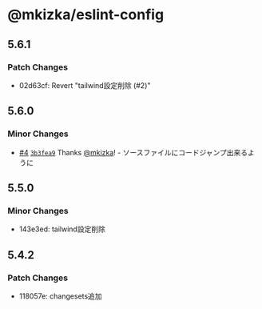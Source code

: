 # @mkizka/eslint-config

## 5.6.1

### Patch Changes

- 02d63cf: Revert "tailwind設定削除 (#2)"

## 5.6.0

### Minor Changes

- [#4](https://github.com/mkizka/eslint-config/pull/4) [`3b3fea9`](https://github.com/mkizka/eslint-config/commit/3b3fea993c7be698cfa8c24191350c590c393a45) Thanks [@mkizka](https://github.com/mkizka)! - ソースファイルにコードジャンプ出来るように

## 5.5.0

### Minor Changes

- 143e3ed: tailwind設定削除

## 5.4.2

### Patch Changes

- 118057e: changesets追加
